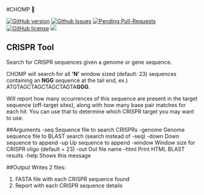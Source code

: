 #CHOMP 🐊


[![GitHub version](https://badge.fury.io/gh/bretonics%2FCHOMP.svg)](http://badge.fury.io/gh/bretonics%2FCHOMP)
[![Github Issues](http://githubbadges.herokuapp.com/bretonics/CHOMP/issues)](https://github.com/bretonics/CHOMP/issues)
[![Pending Pull-Requests](http://githubbadges.herokuapp.com/bretonics/CHOMP/pulls)](https://github.com/bretonics/CHOMP/pulls)
[![GitHub license](https://img.shields.io/badge/License-MIT-red.svg)](https://bretonics.mit-license.org/)
![](https://reposs.herokuapp.com/?path=bretonics/CHOMP&color=lightgrey)



CRISPR Tool
---
Search for CRISPR sequences given a genome or gene sequence.

CHOMP will search for all **'N'** window sized (default: 23) sequences containing an **NGG** sequence at the tail end, ex.) ATGTAGCTAGCTAGCTAGTA**GGG**.

Will report how many occurrences of this sequence are present in the target sequence (off-target sites), along with how many base pair matches for each hit. You can use that to determine which CRISPR target you may want to use.


##Arguments
	-seq                Sequence file to search CRISPRs
    -genome             Genome sequence file to BLAST search (search instead of -seq)
    -down               Down sequence to append
    -up                 Up sequence to append
    -window             Window size for CRISPR oligo (default = 23)
    -out                Out file name
    -html               Print HTML BLAST results
    -help               Shows this message
    

##Output
Writes 2 files:

1. FASTA file with each CRISPR sequence found
2. Report with each CRISPR sequence details